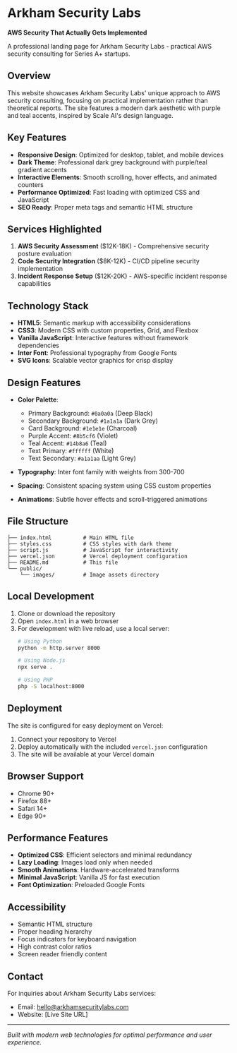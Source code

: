 # Arkham Security Labs

**AWS Security That Actually Gets Implemented**

A professional landing page for Arkham Security Labs - practical AWS security consulting for Series A+ startups.

## Overview

This website showcases Arkham Security Labs' unique approach to AWS security consulting, focusing on practical implementation rather than theoretical reports. The site features a modern dark aesthetic with purple and teal accents, inspired by Scale AI's design language.

## Key Features

- **Responsive Design**: Optimized for desktop, tablet, and mobile devices
- **Dark Theme**: Professional dark grey background with purple/teal gradient accents
- **Interactive Elements**: Smooth scrolling, hover effects, and animated counters
- **Performance Optimized**: Fast loading with optimized CSS and JavaScript
- **SEO Ready**: Proper meta tags and semantic HTML structure

## Services Highlighted

1. **AWS Security Assessment** ($12K-18K) - Comprehensive security posture evaluation
2. **Code Security Integration** ($8K-12K) - CI/CD pipeline security implementation
3. **Incident Response Setup** ($12K-20K) - AWS-specific incident response capabilities

## Technology Stack

- **HTML5**: Semantic markup with accessibility considerations
- **CSS3**: Modern CSS with custom properties, Grid, and Flexbox
- **Vanilla JavaScript**: Interactive features without framework dependencies
- **Inter Font**: Professional typography from Google Fonts
- **SVG Icons**: Scalable vector graphics for crisp display

## Design Features

- **Color Palette**:
  - Primary Background: `#0a0a0a` (Deep Black)
  - Secondary Background: `#1a1a1a` (Dark Grey)
  - Card Background: `#1e1e1e` (Charcoal)
  - Purple Accent: `#8b5cf6` (Violet)
  - Teal Accent: `#14b8a6` (Teal)
  - Text Primary: `#ffffff` (White)
  - Text Secondary: `#a1a1aa` (Light Grey)

- **Typography**: Inter font family with weights from 300-700
- **Spacing**: Consistent spacing system using CSS custom properties
- **Animations**: Subtle hover effects and scroll-triggered animations

## File Structure

```
├── index.html          # Main HTML file
├── styles.css          # CSS styles with dark theme
├── script.js           # JavaScript for interactivity
├── vercel.json         # Vercel deployment configuration
├── README.md           # This file
└── public/
    └── images/         # Image assets directory
```

## Local Development

1. Clone or download the repository
2. Open `index.html` in a web browser
3. For development with live reload, use a local server:
   ```bash
   # Using Python
   python -m http.server 8000
   
   # Using Node.js
   npx serve .
   
   # Using PHP
   php -S localhost:8000
   ```

## Deployment

The site is configured for easy deployment on Vercel:

1. Connect your repository to Vercel
2. Deploy automatically with the included `vercel.json` configuration
3. The site will be available at your Vercel domain

## Browser Support

- Chrome 90+
- Firefox 88+
- Safari 14+
- Edge 90+

## Performance Features

- **Optimized CSS**: Efficient selectors and minimal redundancy
- **Lazy Loading**: Images load only when needed
- **Smooth Animations**: Hardware-accelerated transforms
- **Minimal JavaScript**: Vanilla JS for fast execution
- **Font Optimization**: Preloaded Google Fonts

## Accessibility

- Semantic HTML structure
- Proper heading hierarchy
- Focus indicators for keyboard navigation
- High contrast color ratios
- Screen reader friendly content

## Contact

For inquiries about Arkham Security Labs services:
- Email: hello@arkhamsecuritylabs.com
- Website: [Live Site URL]

---

*Built with modern web technologies for optimal performance and user experience.*
